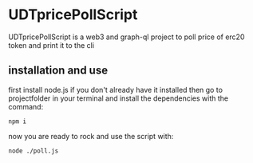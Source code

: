 # UDTpricePollScript
UDTpricePollScript is a web3 and graph-ql project to poll price of erc20 token and print it to the cli 
## installation and use
first install node.js if you don't already have it installed then go to projectfolder in your terminal and install the dependencies with the command: 
```
npm i  
``` 
now you are ready to rock and use the script with:
```
node ./poll.js
```
